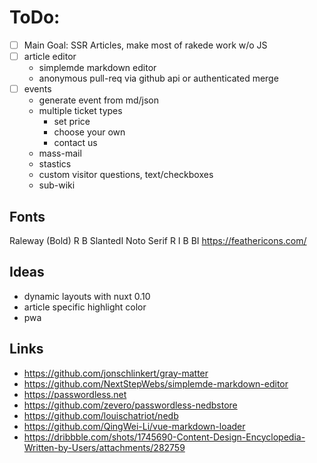 # ToDo:
- [ ] Main Goal: SSR Articles, make most of rakede work w/o JS
- [ ] article editor
  - simplemde markdown editor
  - anonymous pull-req via github api or authenticated merge
- [ ] events
  - generate event from md/json
  - multiple ticket types
    - set price
    - choose your own
    - contact us
  - mass-mail
  - stastics
  - custom visitor questions, text/checkboxes
  - sub-wiki

## Fonts

Raleway (Bold) R B SlantedI
Noto Serif R I B BI
https://feathericons.com/


## Ideas

- dynamic layouts with nuxt 0.10
- article specific highlight color
- pwa


## Links

- https://github.com/jonschlinkert/gray-matter
- https://github.com/NextStepWebs/simplemde-markdown-editor
- https://passwordless.net
- https://github.com/zevero/passwordless-nedbstore
- https://github.com/louischatriot/nedb
- https://github.com/QingWei-Li/vue-markdown-loader
- https://dribbble.com/shots/1745690-Content-Design-Encyclopedia-Written-by-Users/attachments/282759
